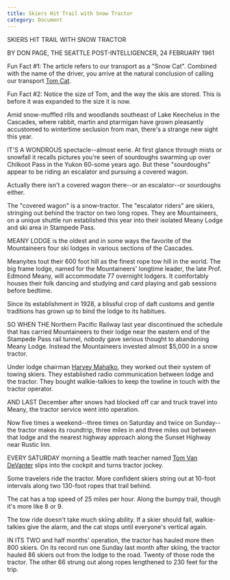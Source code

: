 ```yaml
---
title: Skiers Hit Trail with Snow Tractor
category: Document
---
```

SKIERS HIT TRAIL WITH SNOW TRACTOR

BY DON PAGE, THE SEATTLE POST-INTELLIGENCER, 24 FEBRUARY 1961

Fun Fact #1: The article refers to our transport as a "Snow Cat". Combined with the name of the driver, you arrive at the natural conclusion of calling our transport [Tom Cat](Tom-Cat).

Fun Fact #2: Notice the size of Tom, and the way the skis are stored. This is before it was expanded to the size it is now.

Amid snow-muffled rills and woodlands southeast of Lake Keechelus in the Cascades, where rabbit, martin and ptarmigan have grown pleasantly accustomed to wintertime seclusion from man, there's a strange new sight this year.

IT'S A WONDROUS spectacle--almost eerie. At first glance through mists or snowfall it recalls pictures you're seen of sourdoughs swarming up over Chilkoot Pass in the Yukon 60-some years ago. But these "sourdoughs" appear to be riding an escalator and pursuing a covered wagon.

Actually there isn't a covered wagon there--or an escalator--or sourdoughs either.

The "covered wagon" is a snow-tractor. The "escalator riders" are skiers, stringing out behind the tractor on two long ropes. They are Mountaineers, on a unique shuttle run established this year into their isolated Meany Lodge and ski area in Stampede Pass.

MEANY LODGE is the oldest and in some ways the favorite of the Mountaineers four ski lodges in various sections of the Cascades.

Meanyites tout their 600 foot hill as the finest rope tow hill in the world. The big frame lodge, named for the Mountaineers' longtime leader, the late Prof. Edmond Meany, will accommodate 77 overnight lodgers. It comfortably houses their folk dancing and studying and card playing and gab sessions before bedtime.

Since its establishment in 1928, a blissful crop of daft customs and gentle traditions has grown up to bind the lodge to its habitues.

SO WHEN THE Northern Pacific Railway last year discontinued the schedule that has carried Mountaineers to their lodge near the eastern end of the Stampede Pass rail tunnel, nobody gave serious thought to abandoning Meany Lodge. Instead the Mountaineers invested almost $5,000 in a snow tractor.

Under lodge chairman [Harvey Mahalko](Harvey-Mahalko), they worked out their system of towing skiers. They established radio communication between lodge and the tractor. They bought walkie-talkies to keep the towline in touch with the tractor operator.

AND LAST December after snows had blocked off car and truck travel into Meany, the tractor service went into operation.

Now five times a weekend--three times on Saturday and twice on Sunday--the tractor makes its roundtrip, three miles in and three miles out between that lodge and the nearest highway approach along the Sunset Highway near Rustic Inn.

EVERY SATURDAY morning a Seattle math teacher named [Tom Van DeVanter](Tom-Van-DeVanter) slips into the cockpit and turns tractor jockey.

Some travelers ride the tractor. More confident skiers string out at 10-foot intervals along two 130-foot ropes that trail behind.

The cat has a top speed of 25 miles per hour. Along the bumpy trail, though it's more like 8 or 9.

The tow ride doesn't take much skiing ability. If a skier should fall, walkie-talkies give the alarm, and the cat stops until everyone's vertical again.

IN ITS TWO and half months' operation, the tractor has hauled more then 800 skiers. On its record run one Sunday last month after skiing, the tractor hauled 86 skiers out from the lodge to the road. Twenty of those rode the tractor. The other 66 strung out along ropes lengthened to 230 feet for the trip.
